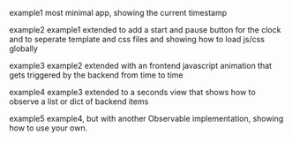example1
    most minimal app, showing the current timestamp

example2
    example1 extended to add a start and pause button for the clock
    and to seperate template and css files and showing how to load js/css globally

example3
    example2 extended with an frontend javascript animation that gets triggered 
    by the backend from time to time
    
example4
   example3 extended to a seconds view that shows how to observe a list or dict of backend items
   
example5
   example4, but with another Observable implementation, showing how to use your own.
   
   
   
   